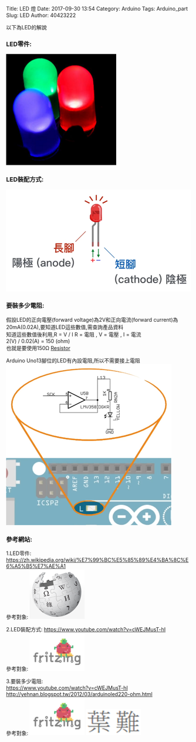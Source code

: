 Title: LED 燈
Date: 2017-09-30 13:54
Category: Arduino
Tags: Arduino_part
Slug: LED
Author: 40423222

以下為LED的解說

<!-- PELICAN_END_SUMMARY -->

### LED零件:<br/>
<img src="./../data/LED/LED.png" width="300" /><br/>



### LED裝配方式:<br/>
<img src="./../data/LED/install.png" width="650" /><br/>



### 要裝多少電阻:<br/>
假設LED的正向電壓(forward voltage)為2V和正向電流(forward current)為20mA(0.02A),要知道LED這些數值,需查詢產品資料<br/>
知道這些數值後利用,R = V / I   R = 電阻 , V = 電壓 , I = 電流<br/>
2(V) / 0.02(A) = 150 (ohm)<br/>
也就是要使用150Ω <a href="https://40423222.github.io/2017springcd_hw/blog/Arduino-Resistance.html">Resistor</a>

Arduino Uno13腳位的LED有內設電阻,所以不需要接上電阻<br/>
<img src="./../data/LED/Arduino pin13.png" width="450" />



### 參考網站:<br/>
1.LED零件:
<a href="https://zh.wikipedia.org/wiki/%E7%99%BC%E5%85%89%E4%BA%8C%E6%A5%B5%E7%AE%A1">https://zh.wikipedia.org/wiki/%E7%99%BC%E5%85%89%E4%BA%8C%E6%A5%B5%E7%AE%A1</a><br/>
參考對象:
<img src="./../data/LED/維基百科.png" width="150" /><br/>

2.LED裝配方式:
<a href="https://www.youtube.com/watch?v=cWEJMusT-hI">https://www.youtube.com/watch?v=cWEJMusT-hI</a><br/>
參考對象:
<img src="./../data/LED/軟爛番茄.png" width="150" /><br/>

3.要裝多少電阻:<br/>
<a href="https://www.youtube.com/watch?v=cWEJMusT-hI">https://www.youtube.com/watch?v=cWEJMusT-hI</a><br/>
<a href="http://yehnan.blogspot.tw/2012/03/arduinoled220-ohm.html">http://yehnan.blogspot.tw/2012/03/arduinoled220-ohm.html</a><br/>
參考對象:
<img src="./../data/LED/軟爛番茄.png" width="150" />
<img src="./../data/LED/葉難.png" width="150" />